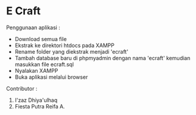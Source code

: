 # E Craft 

Penggunaan aplikasi :
- Download semua file
- Ekstrak ke direktori htdocs pada XAMPP
- Rename folder yang diekstrak menjadi 'ecraft'
- Tambah database baru di phpmyadmin dengan nama 'ecraft' kemudian masukkan file ecraft.sql
- Nyalakan XAMPP
- Buka aplikasi melalui browser

Contributor :
1. I'zaz Dhiya'ulhaq
2. Fiesta Putra Reifa A.
